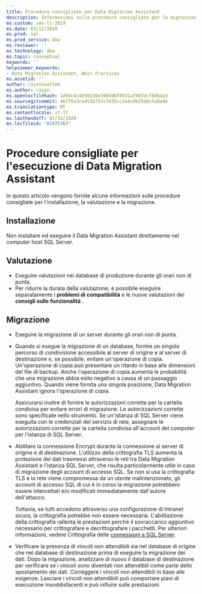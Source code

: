 ```yaml
---
title: Procedura consigliate per Data Migration Assistant
description: Informazioni sulle procedure consigliate per la migrazione di database SQL Server con Data Migration Assistant, incluse informazioni sull'installazione, la valutazione e la migrazione.
ms.custom: seo-lt-2019
ms.date: 03/12/2019
ms.prod: sql
ms.prod_service: dma
ms.reviewer: ''
ms.technology: dma
ms.topic: conceptual
keywords: ''
helpviewer_keywords:
- Data Migration Assistant, Best Practices
ms.assetid: ''
author: rajeshsetlem
ms.author: rajpo
ms.openlocfilehash: 1d9dc4c4030330e7065d6f8531af967dcf88baa3
ms.sourcegitcommit: 4b775a3ce453b757c7435cc2a4c9b35d0c5a8a9e
ms.translationtype: MT
ms.contentlocale: it-IT
ms.lasthandoff: 07/31/2020
ms.locfileid: "87472367"
---
```

# <a name="best-practices-for-running-data-migration-assistant"></a>Procedure consigliate per l'esecuzione di Data Migration Assistant
In questo articolo vengono fornite alcune informazioni sulle procedure consigliate per l'installazione, la valutazione e la migrazione.

## <a name="installation"></a>Installazione
Non installare ed eseguire il Data Migration Assistant direttamente nel computer host SQL Server.

## <a name="assessment"></a>Valutazione
- Eseguire valutazioni nei database di produzione durante gli orari non di punta.
- Per ridurre la durata della valutazione, è possibile eseguire separatamente i **problemi di compatibilità** e le nuove valutazioni dei **consigli sulle funzionalità** .

## <a name="migration"></a>Migrazione
- Eseguire la migrazione di un server durante gli orari non di punta.

- Quando si esegue la migrazione di un database, fornire un singolo percorso di condivisione accessibile al server di origine e al server di destinazione e, se possibile, evitare un'operazione di copia. Un'operazione di copia può presentare un ritardo in base alle dimensioni del file di backup. Anche l'operazione di copia aumenta le probabilità che una migrazione abbia esito negativo a causa di un passaggio aggiuntivo. Quando viene fornita una singola posizione, Data Migration Assistant ignora l'operazione di copia.
 
    Assicurarsi inoltre di fornire le autorizzazioni corrette per la cartella condivisa per evitare errori di migrazione. Le autorizzazioni corrette sono specificate nello strumento. Se un'istanza di SQL Server viene eseguita con le credenziali del servizio di rete, assegnare le autorizzazioni corrette per la cartella condivisa all'account del computer per l'istanza di SQL Server.

- Abilitare la connessione Encrypt durante la connessione ai server di origine e di destinazione. L'utilizzo della crittografia TLS aumenta la protezione dei dati trasmessi attraverso le reti tra Data Migration Assistant e l'istanza SQL Server, che risulta particolarmente utile in caso di migrazione degli account di accesso SQL. Se non si usa la crittografia TLS e la rete viene compromessa da un utente malintenzionato, gli account di accesso SQL di cui è in corso la migrazione potrebbero essere intercettati e/o modificati immediatamente dall'autore dell'attacco.

    Tuttavia, se tutti accedono attraverso una configurazione di Intranet sicura, la crittografia potrebbe non essere necessaria. L'abilitazione della crittografia rallenta le prestazioni perché il sovraccarico aggiuntivo necessario per crittografare e decrittografare i pacchetti. Per ulteriori informazioni, vedere Crittografia delle [connessioni a SQL Server](https://go.microsoft.com/fwlink/?linkid=832513).
    
- Verificare la presenza di vincoli non attendibili sia nel database di origine che nel database di destinazione prima di eseguire la migrazione dei dati. Dopo la migrazione, analizzare di nuovo il database di destinazione per verificare se i vincoli sono diventati non attendibili come parte dello spostamento dei dati. Correggere i vincoli non attendibili in base alle esigenze. Lasciare i vincoli non attendibili può comportare piani di esecuzione insoddisfacenti e può influire sulle prestazioni.
